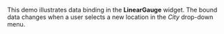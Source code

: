 This demo illustrates data binding in&nbsp;the **LinearGauge** widget. The bound data changes when a&nbsp;user selects a&nbsp;new location in&nbsp;the _City_ drop-down menu.